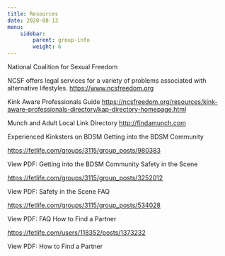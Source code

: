 ```yaml
---
title: Resources
date: 2020-08-13
menu:
    sidebar:
        parent: group-info
        weight: 6
---
```


National Coalition for Sexual Freedom

NCSF offers legal services for a variety of problems associated with alternative lifestyles.
https://www.ncsfreedom.org

Kink Aware Professionals Guide
https://ncsfreedom.org/resources/kink-aware-professionals-directory/kap-directory-homepage.html

Munch and Adult Local Link Directory
http://findamunch.com

Experienced Kinksters on BDSM
Getting into the BDSM Community

https://fetlife.com/groups/3115/group_posts/980383

View PDF: Getting into the BDSM Community
Safety in the Scene

https://fetlife.com/groups/3115/group_posts/3252012

View PDF: Safety in the Scene
FAQ

https://fetlife.com/groups/3115/group_posts/534028

View PDF: FAQ
How to Find a Partner

https://fetlife.com/users/118352/posts/1373232

View PDF: How to Find a Partner
